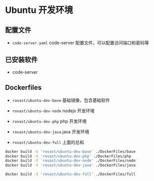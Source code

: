 # Ubuntu 开发环境

## 配置文件

- `code-server.yaml` code-server 配置文件，可以配置访问端口和密码等

## 已安装软件

- code-server

## Dockerfiles

- `rovast/ubuntu-dev-base` 基础镜像，包含基础软件
- `rovast/ubuntu-dev-node` nodejs 开发环境
- `rovast/ubuntu-dev-php` php 开发环境
- `rovast/ubuntu-dev-java` java 开发环境


- `rovast/ubuntu-dev-full` 上面的总和


```bash
docker build -t 'rovast/ubuntu-dev-base' ./DockerFiles/base
docker build -t 'rovast/ubuntu-dev-php' ./DockerFiles/php
docker build -t 'rovast/ubuntu-dev-node' ./DockerFiles/node
docker build -t 'rovast/ubuntu-dev-java' ./DockerFiles/java
```

```bash
docker build -t 'rovast/ubuntu-dev-full' ./DockerFiles/full
```
